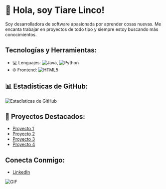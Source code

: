# 👋 Hola, soy Tiare Linco!

Soy desarrolladora de software apasionada por aprender cosas nuevas. Me encanta trabajar en proyectos de todo tipo y siempre estoy buscando más conocimientos.

## Tecnologías y Herramientas:
- 💻 Lenguajes: ![Java](https://img.shields.io/badge/Java-ED8B00?style=for-the-badge&logo=java&logoColor=white), ![Python](https://img.shields.io/badge/Python-3776AB?style=for-the-badge&logo=python&logoColor=white)
- 🌐 Frontend: ![HTML5](https://img.shields.io/badge/HTML5-E34F26?style=for-the-badge&logo=html5&logoColor=white)

## 📊 Estadísticas de GitHub:
![Estadísticas de GitHub](https://github-readme-stats.vercel.app/api?username=Tatanaiko&show_icons=true&theme=radical)

## 🚀 Proyectos Destacados:
- [Proyecto 1](https://github.com/Tatanaiko/M02-Viajes_Chile)
- [Proyecto 2](https://github.com/Tatanaiko/M04-Sistema-de-Clientes)
- [Proyecto 3](https://github.com/Tatanaiko/M05-StartUp)
- [Proyecto 4](https://github.com/Tatanaiko/M06-BootcApp)

## Conecta Conmigo:
- [LinkedIn](https://www.linkedin.com/in/tiare-linco-toloza-21713b26b/)

![GIF](https://i.giphy.com/media/v1.Y2lkPTc5MGI3NjExZ3AydzRraWhxb3Bta2h6ZmI0c3FjaTk0cW92ZzdjejFlZHVvbHNxMSZlcD12MV9pbnRlcm5hbF9naWZfYnlfaWQmY3Q9Zw/6Q3M4BIK0lX44/giphy.gif)
